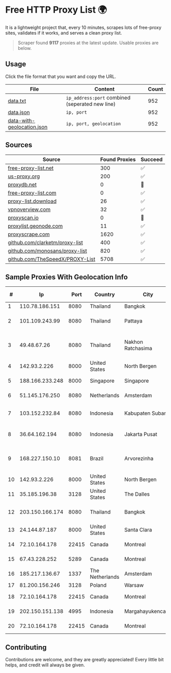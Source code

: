 
# Free HTTP Proxy List 🌍

It is a lightweight project that, every 10 minutes, scrapes lots of free-proxy sites, validates if it works, and serves a clean proxy list.


> Scraper found **9117** proxies at the latest update. Usable proxies are below.

## Usage

Click the file format that you want and copy the URL.


|File|Content|Count|
|----|-------|-----|
|[data.txt](https://raw.githubusercontent.com/themiralay/Proxy-List-World/master/data.txt)|`ip_address:port` combined (seperated new line)|952|
|[data.json](https://raw.githubusercontent.com/themiralay/Proxy-List-World/master/data.json)|`ip, port`|952|
|[data-with-geolocation.json](https://raw.githubusercontent.com/themiralay/Proxy-List-World/master/data-with-geolocation.json)|`ip, port, geolocation`|952|

## Sources

|Source|Found Proxies|Succeed|
|------|-------------|-------|
|[free-proxy-list.net](https://free-proxy-list.net)|300|✅|
|[us-proxy.org](https://www.us-proxy.org)|200|✅|
|[proxydb.net](http://proxydb.net)|0|🚫|
|[free-proxy-list.com](https://free-proxy-list.com/?page=&port=&type%5B%5D=http&type%5B%5D=https&up_time=0&search=Search)|0|✅|
|[proxy-list.download](https://www.proxy-list.download/HTTP)|26|✅|
|[vpnoverview.com](https://vpnoverview.com/privacy/anonymous-browsing/free-proxy-servers)|32|✅|
|[proxyscan.io](https://www.proxyscan.io)|0|🚫|
|[proxylist.geonode.com](https://proxylist.geonode.com/api/proxy-list?limit=300&page=1&sort_by=lastChecked&sort_type=desc&protocols=http,https)|11|✅|
|[proxyscrape.com](https://api.proxyscrape.com/v2/?request=displayproxies&protocol=http&timeout=10000&country=all&ssl=all&anonymity=all)|1620|✅|
|[github.com/clarketm/proxy-list](https://raw.githubusercontent.com/clarketm/proxy-list/master/proxy-list-raw.txt)|400|✅|
|[github.com/monosans/proxy-list](https://raw.githubusercontent.com/monosans/proxy-list/main/proxies/http.txt)|820|✅|
|[github.com/TheSpeedX/PROXY-List](https://raw.githubusercontent.com/TheSpeedX/PROXY-List/master/http.txt)|5708|✅|


## Sample Proxies With Geolocation Info

|#|Ip|Port|Country|City|Internet Service Provider|
|-|--|----|-------|----|-------------------------|
|1|110.78.186.151|8080|Thailand|Bangkok|CAT-BB|
|2|101.109.243.99|8080|Thailand|Pattaya|TOT Public Company Limited|
|3|49.48.67.26|8080|Thailand|Nakhon Ratchasima|Triple T Broadband Public Company Limited|
|4|142.93.2.226|8000|United States|North Bergen|DigitalOcean, LLC|
|5|188.166.233.248|8000|Singapore|Singapore|DigitalOcean, LLC|
|6|51.145.176.250|8080|Netherlands|Amsterdam|Microsoft Corporation|
|7|103.152.232.84|8080|Indonesia|Kabupaten Subang|PT Kingpolah Network Solutions|
|8|36.64.162.194|8080|Indonesia|Jakarta Pusat|PT. Telekomunikasi Indonesia|
|9|168.227.150.10|8081|Brazil|Arvorezinha|Net Onze Provedor de Acesso a Internet Eireli|
|10|142.93.2.226|8000|United States|North Bergen|DigitalOcean, LLC|
|11|35.185.196.38|3128|United States|The Dalles|Google LLC|
|12|203.150.166.174|8080|Thailand|Bangkok|Internet Thailand Company Ltd.|
|13|24.144.87.187|8000|United States|Santa Clara|DigitalOcean, LLC|
|14|72.10.164.178|22415|Canada|Montreal|GloboTech Communications|
|15|67.43.228.252|5289|Canada|Montreal|GloboTech Communications|
|16|185.217.136.67|1337|The Netherlands|Amsterdam|Stallion Network Services Limited|
|17|81.200.156.246|3128|Poland|Warsaw|TimeWeb Ltd.|
|18|72.10.164.178|22415|Canada|Montreal|GloboTech Communications|
|19|202.150.151.138|4995|Indonesia|Margahayukencana|PT Comtronics Systems|
|20|72.10.164.178|22415|Canada|Montreal|GloboTech Communications|



## Contributing

Contributions are welcome, and they are greatly appreciated! Every
little bit helps, and credit will always be given.


